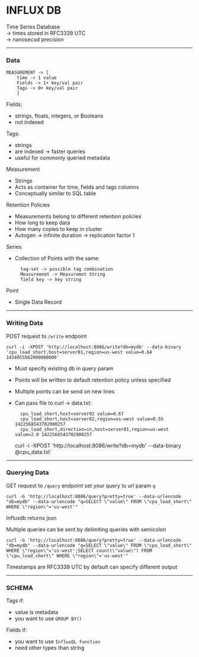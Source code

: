 INFLUX DB
===

Time Series Database   
-> times stored in RFC3339 UTC   
-> nanosecod precision

---

### Data
    
    MEASUREMENT -> [
        time -> 1 value
        Fields -> 1+ key/val pair
        Tags -> 0+ key/val pair
        ]
    
Fields:

- strings, floats, integers, or Booleans  
- not indexed 


Tags:

- strings
- are indexed -> faster queries
- useful for commonly queried metadata

Measurement
- Strings
- Acts as container for time, fields and tags columns
- Conceptually similar to SQL table

Retention Policies
- Measurements belong to different retention policies
- How long to keep data
- How many copies to keep in cluster
- Autogen -> infinite duration -> replication factor 1

Series
- Collection of Points with the same:
    
        tag-set -> possible tag combination
        Measuremnet -> Measuremnt String
        field key -> key string
        
Point
- Single Data Record
        
---

### Writing Data

POST request to `/write` endpoint

    curl -i -XPOST 'http://localhost:8086/write?db=mydb' --data-binary 'cpu_load_short,host=server01,region=us-west value=0.64 1434055562000000000'
    
- Must specify existing db in query param
- Points will be written to default retention policy unless specified
- Multiple points can be send on new lines
- Can pass file to curl -> data.txt:

        cpu_load_short,host=server02 value=0.67
        cpu_load_short,host=server02,region=us-west value=0.55 1422568543702900257
        cpu_load_short,direction=in,host=server01,region=us-west value=2.0 1422568543702900257


     curl -i -XPOST 'http://localhost:8086/write?db=mydb' --data-binary @cpu_data.txt`
     
---

### Querying Data

GET request to `/query` endpoint
set your query to url param `q`

    curl -G 'http://localhost:8086/query?pretty=true' --data-urlencode "db=mydb" --data-urlencode "q=SELECT \"value\" FROM \"cpu_load_short\" WHERE \"region\"='us-west'"

Influxdb returns json

Multiple queries can be sent by delimiting queries with semicolon

    curl -G 'http://localhost:8086/query?pretty=true' --data-urlencode "db=mydb" --data-urlencode "q=SELECT \"value\" FROM \"cpu_load_short\" WHERE \"region\"='us-west';SELECT count(\"value\") FROM \"cpu_load_short\" WHERE \"region\"='us-west'"
    
Timestamps are RFC3339 UTC by default can specify different output

---

### SCHEMA

Tags if:
- value is metadata
- you want to use `GROUP BY()`  

Fields if:
- you want to use `InfluxQL function`
- need other types than string
